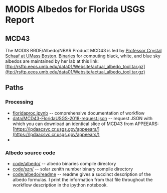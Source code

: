 # MODIS Albedos for Florida USGS Report

## MCD43

The MODIS BRDF/Albedo/NBAR Product MCD43 is led by [Professor Crystal Schaaf at UMass Boston](https://www.umb.edu/spectralmass/terra_aqua_modis/modis_brdf_albedo_product_mcd43). [Binaries](code.zip) for computing black, white, and blue sky albedos are maintained by her lab at this link: 
[ftp://rsftp.eeos.umb.edu/data01/Website/actual_albedo_tool.tar.gz](ftp://rsftp.eeos.umb.edu/data01/Website/actual_albedo_tool.tar.gz)

## Paths

### Processing
* [floridaproc.ipynb](floridaproc.ipynb) -- comprehensive documentation of workflow
* [data/MCD43-FloridaUSGS-2018-request.json](data/MCD43-FloridaUSGS-2018-request.json) -- request JSON with which you can download an identical slice of MCD43 from APPEEARS: [https://lpdaacsvc.cr.usgs.gov/appeears/](https://lpdaacsvc.cr.usgs.gov/appeears/)
* 

### Albedo source code
* [code/albedo/](code/albedo/) -- albedo binaries compile directory
* [code/szn/](code/szn/) -- solar zenith number binary compile directory
* [code/albedo/readme](code/albedo/readme) -- readme gives a succinct description of the albedo formulas. I print the information from that file throughout the workflow description in the ipython notebook.
